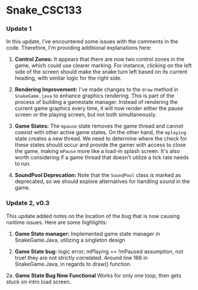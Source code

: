 # Snake_CSC133

### Update 1

In this update, I've encountered some issues with the comments in the code. Therefore, I'm providing additional explanations here:

1. **Control Zones:** It appears that there are now two control zones in the game, which could use clearer marking. For instance, clicking on the left side of the screen should make the snake turn left based on its current heading, with similar logic for the right side.


2. **Rendering Improvement:** I've made changes to the `draw` method in `SnakeGame.java` to enhance graphics rendering. This is part of the process of building a gamestate manager. Instead of rendering the current game graphics every time, it will now render either the pause screen or the playing screen, but not both simultaneously.


3. **Game States:** The `mpause` state removes the game thread and cannot coexist with other active game states. On the other hand, the `mplaying` state creates a new thread. We need to determine where the check for these states should occur and provide the gamer with access to close the game, making `mPause` more like a load-in splash screen. It's also worth considering if a game thread that doesn't utilize a tick rate needs to run.


5. **SoundPool Deprecation:** Note that the `SoundPool` class is marked as deprecated, so we should explore alternatives for handling sound in the game.

### Update 2, v0.3

This update added notes on the location of the bug that is now causing runtime issues. Here are some highlights:

1. **Game State manager:** Implemented game state manager in SnakeGame.Java, utilizing a singleton design


2. **Game State bug:** logic error; mPlaying == !mPaused assumption, not true! they are not strictly correlated.
    Around line 166 in SnakeGame.Java, in regards to draw() function.

2a. **Game State Bug Now Functional** Works for only one loop, then gets stuck on intro load screen.
